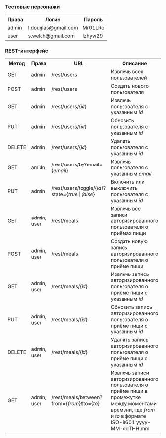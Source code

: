 ﻿### Тестовые персонажи

<table>
    <tr>
        <th>Права</th>
        <th>Логин</th>
        <th>Пароль</th>
    </tr>
    <tr>
        <td>admin</td>
        <td>l.douglas@gmail.com</td>
        <td>Mr01LRc</td>
    </tr>
    <tr>
        <td>user</td>
        <td>s.welch@gmail.com</td>
        <td>Izhyw29</td>
    </tr>
</table>

### REST-интерфейс

<table>
    <tr>
        <th>Метод</th>
        <th>Права</th>
        <th>URL</th>
        <th>Описание</th>
    </tr>
    <tr>
        <td>GET</td>
        <td>admin</td>
        <td>/rest/users</td>
        <td>Извлечь всех пользователей</td>
    </tr>
    <tr>
        <td>POST</td>
        <td>admin</td>
        <td>/rest/users</td>
        <td>Создать нового пользователя</td>
    </tr>
    <tr>
        <td>GET</td>
        <td>admin</td>
        <td>/rest/users/{<em>id</em>}</td>
        <td>Извлечь пользователя с указанным <em>id</em></td>
    </tr>
    <tr>
        <td>PUT</td>
        <td>admin</td>
        <td>/rest/users/{<em>id</em>}</td>
        <td>Обновить пользователя с указанным <em>id</em></td>
    </tr>
    <tr>
        <td>DELETE</td>
        <td>admin</td>
        <td>/rest/users/{<em>id</em>}</td>
        <td>Удалить пользователя с указанным <em>id</em></td>
    </tr>
    <tr>
        <td>GET</td>
        <td>amidn</td>
        <td>/rest/users/by?email={<em>email</em>}</td>
        <td>Извлечь пользователя с указанным <em>email</em></td>
    </tr>
    <tr>
        <td>PUT</td>
        <td>admin</td>
        <td>/rest/users/toggle/{<em>id</em>}?state={<em>true</em> | <em>false</em>}</td>
        <td>Включить или выключить пользователя с указанным <em>id</em></td>
    </tr>
    <tr>
        <td>GET</td>
        <td>admin, user</td>
        <td>/rest/meals</td>
        <td>Извлечь все записи авторизированного пользователя о приёмах пищи</td>
    </tr>
    <tr>
        <td>POST</td>
        <td>admin, user</td>
        <td>/rest/meals</td>
        <td>Создать новую запись авторизированного пользователя о приёме пищи</td>
    </tr>
    <tr>
        <td>GET</td>
        <td>admin, user</td>
        <td>/rest/meals/{<em>id</em>}</td>
        <td>Извлечь запись авторизированного пользователя о приёме пищи с указанным <em>id</em></td>
    </tr>
    <tr>
        <td>PUT</td>
        <td>admin, user</td>
        <td>/rest/meals/{<em>id</em>}</td>
        <td>Обновить запись авторизированного пользователя о приёме пищи с указанным <em>id</em></td>
    </tr>
    <tr>
        <td>DELETE</td>
        <td>admin, user</td>
        <td>/rest/meals/{<em>id</em>}</td>
        <td>Удалить запись авторизированного пользователя о приёме пищи с указанным <em>id</em></td>
    </tr>
    <tr>
        <td>GET</td>
        <td>admin, user</td>
        <td>/rest/meals/between?from={<em>from</em>}&to={<em>to</em>}</td>
        <td>Извлечь записи авторизированного пользователя о приёме пищи в промежутке между моментами времени, где <em>from</em> и <em>to</em> в формате ISO-8601 yyyy-MM-ddTHH:mm</td>
    </tr>
</table>
